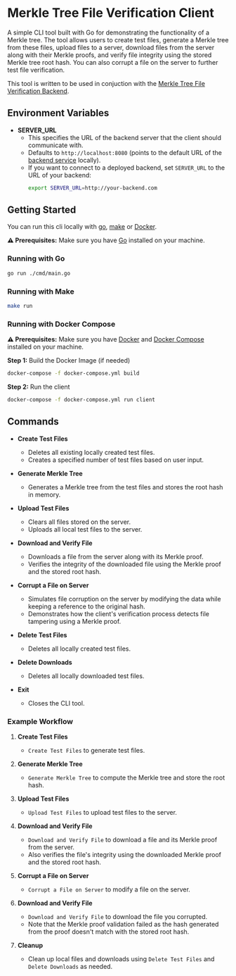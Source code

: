 # Merkle Tree File Verification Client

A simple CLI tool built with Go for demonstrating the functionality of a Merkle tree. The tool allows users to create test files, generate a Merkle tree from these files, upload files to a server, download files from the server along with their Merkle proofs, and verify file integrity using the stored Merkle tree root hash. You can also corrupt a file on the server to further test file verification.

This tool is written to be used in conjuction with the [Merkle Tree File Verification Backend](https://github.com/CaelRowley/merkel-tree-file-verification-backend).

## Environment Variables

- **SERVER_URL**
  - This specifies the URL of the backend server that the client should communicate with.
  - Defaults to `http://localhost:8080` (points to the default URL of the [backend service]((https://gitlab.com/CaelRowley/merkel-tree-file-verification-backend)) locally).
  - If you want to connect to a deployed backend, set `SERVER_URL` to the URL of your backend:
    ```bash
    export SERVER_URL=http://your-backend.com
    ```

## Getting Started

You can run this cli locally with [go](https://go.dev/), [make](https://www.gnu.org/software/make/manual/make.html#Introduction) or [Docker](https://docs.docker.com/).

**⚠️ Prerequisites:** Make sure you have [Go](https://go.dev/doc/install) installed on your machine.

### Running with Go

```bash
go run ./cmd/main.go
```

### Running with Make

```bash
make run
```

### Running with Docker Compose

**⚠️ Prerequisites:** Make sure you have [Docker](https://docs.docker.com/desktop/) and [Docker Compose](https://docs.docker.com/compose/install/) installed on your machine.


**Step 1:** Build the Docker Image (if needed)

```bash
docker-compose -f docker-compose.yml build
```

**Step 2:** Run the client

```bash
docker-compose -f docker-compose.yml run client
```

## Commands

- **Create Test Files**
  - Deletes all existing locally created test files.
  - Creates a specified number of test files based on user input.

- **Generate Merkle Tree**
  - Generates a Merkle tree from the test files and stores the root hash in memory.

- **Upload Test Files**
  - Clears all files stored on the server.
  - Uploads all local test files to the server.

- **Download and Verify File**
  - Downloads a file from the server along with its Merkle proof.
  - Verifies the integrity of the downloaded file using the Merkle proof and the stored root hash.

- **Corrupt a File on Server**
  - Simulates file corruption on the server by modifying the data while keeping a reference to the original hash.
  - Demonstrates how the client's verification process detects file tampering using a Merkle proof.

- **Delete Test Files**
  - Deletes all locally created test files.

- **Delete Downloads**
  - Deletes all locally downloaded test files.

- **Exit**
  - Closes the CLI tool.

### Example Workflow

1. **Create Test Files**
   - `Create Test Files` to generate test files.

2. **Generate Merkle Tree**
   - `Generate Merkle Tree` to compute the Merkle tree and store the root hash.

3. **Upload Test Files**
   - `Upload Test Files` to upload test files to the server.

4. **Download and Verify File**
   - `Download and Verify File` to download a file and its Merkle proof from the server.
   - Also verifies the file's integrity using the downloaded Merkle proof and the stored root hash.

5. **Corrupt a File on Server**
   - `Corrupt a File on Server` to modify a file on the server.

6. **Download and Verify File**
   - `Download and Verify File` to download the file you corrupted.
   - Note that the Merkle proof validation failed as the hash generated from the proof doesn't match with the stored root hash.

7. **Cleanup**
   - Clean up local files and downloads using `Delete Test Files` and `Delete Downloads` as needed.
